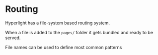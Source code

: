 # Routing

Hyperlight has a file-system based routing system.

When a file is added to the `pages/` folder it gets bundled and ready to be served.

File names can be used to define most common patterns